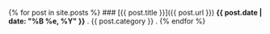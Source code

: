 {% for post in site.posts %}
    ### [{{ post.title }}]({{ post.url }})
    **{{ post.date | date: "%B %e, %Y" }}** . {{ post.category }} .
{% endfor %}

